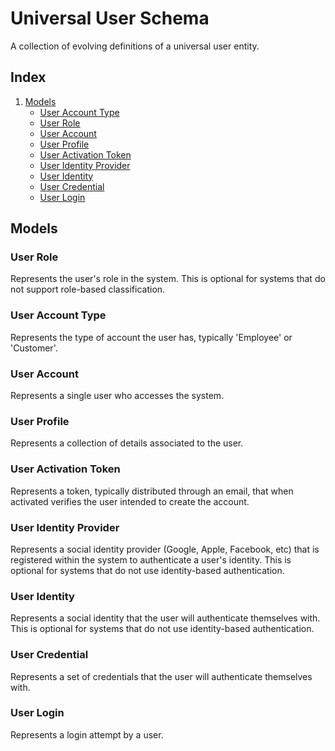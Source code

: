 # Universal User Schema

A collection of evolving definitions of a universal user entity.

## Index
1. [Models](#models)
    * [User Account Type](#user-account-type)
    * [User Role](#user-role)
    * [User Account](#user-account)
    * [User Profile](#user-profile)
    * [User Activation Token](#user-activation-token)
    * [User Identity Provider](#user-indentity-provider)
    * [User Identity](#user-identity)
    * [User Credential](#user-credential)
    * [User Login](#user-login)


## Models

### User Role
Represents the user's role in the system.
This is optional for systems that do not support role-based classification.

### User Account Type
Represents the type of account the user has, typically 'Employee' or 'Customer'.

### User Account
Represents a single user who accesses the system.

### User Profile
Represents a collection of details associated to the user.

### User Activation Token
Represents a token, typically distributed through an email, that when activated verifies the user intended to create the account.

### User Identity Provider
Represents a social identity provider (Google, Apple, Facebook, etc) that is registered within the system to authenticate a user's identity.
This is optional for systems that do not use identity-based authentication.

### User Identity
Represents a social identity that the user will authenticate themselves with.
This is optional for systems that do not use identity-based authentication.

### User Credential
Represents a set of credentials that the user will authenticate themselves with.

### User Login
Represents a login attempt by a user.
